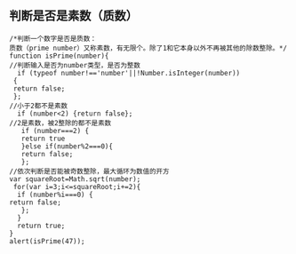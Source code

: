 ## 判断是否是素数（质数）  
  
    /*判断一个数字是否是质数：
    质数（prime number）又称素数，有无限个。除了1和它本身以外不再被其他的除数整除。*/
    function isPrime(number){
    //判断输入是否为number类型，是否为整数
      if (typeof number!=='number'||!Number.isInteger(number))
     {
     return false;
     };
    //小于2都不是素数
      if (number<2) {return false};
    //2是素数，被2整除的都不是素数
       if (number===2) {
       return true
       }else if(number%2===0){
       return false;
       };
    //依次判断是否能被奇数整除，最大循环为数值的开方
    var squareRoot=Math.sqrt(number);
     for(var i=3;i<=squareRoot;i+=2){
      if (number%i===0) {
    return false;
       };
      }
      return true;
    }
    alert(isPrime(47));